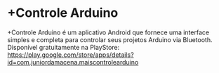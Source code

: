 # +Controle Arduino
+Controle Arduino é um aplicativo Android que fornece uma interface simples e completa para controlar seus projetos Arduino via Bluetooth.
Disponível gratuitamente na PlayStore: https://play.google.com/store/apps/details?id=com.juniordamacena.maiscontrolearduino
